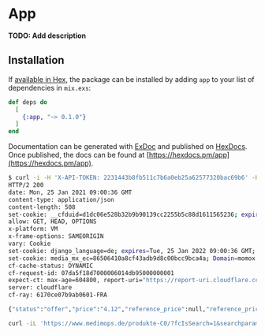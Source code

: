 # App

**TODO: Add description**

## Installation

If [available in Hex](https://hex.pm/docs/publish), the package can be installed
by adding `app` to your list of dependencies in `mix.exs`:

```elixir
def deps do
  [
    {:app, "~> 0.1.0"}
  ]
end
```

Documentation can be generated with [ExDoc](https://github.com/elixir-lang/ex_doc)
and published on [HexDocs](https://hexdocs.pm). Once published, the docs can
be found at [https://hexdocs.pm/app](https://hexdocs.pm/app).

```bash
$ curl -i -H 'X-API-TOKEN: 2231443b8fb511c7b6a0eb25a62577320bac69b6' -H 'X-MARKETPLACE-ID: momox_de' 'https://api.momox.de/api/v4/offer/?ean=9783527507993'
HTTP/2 200
date: Mon, 25 Jan 2021 09:00:36 GMT
content-type: application/json
content-length: 508
set-cookie: __cfduid=d1dc06e528b32b9b90139cc2255b5c88d1611565236; expires=Wed, 24-Feb-21 09:00:36 GMT; path=/; domain=.momox.de; HttpOnly; SameSite=Lax
allow: GET, HEAD, OPTIONS
x-platform: VM
x-frame-options: SAMEORIGIN
vary: Cookie
set-cookie: django_language=de; expires=Tue, 25 Jan 2022 09:00:36 GMT; Max-Age=31536000; Path=/
set-cookie: media_mx_ec=86506410a8cf43adb9d8c00bcc9bca4a; Domain=momox.de; expires=Fri, 24 Jan 2025 09:00:36 GMT; Max-Age=126144000; Path=/; SameSite=Lax
cf-cache-status: DYNAMIC
cf-request-id: 07da5f18d7000006014db95000000001
expect-ct: max-age=604800, report-uri="https://report-uri.cloudflare.com/cdn-cgi/beacon/expect-ct"
server: cloudflare
cf-ray: 6170ce07b9ab0601-FRA

{"status":"offer","price":"4.12","reference_price":null,"reference_price_date":null,"currency":"eur","demand_rating":4,"warehouse_status":2,"product":{"ean":"9783527507993","type":"book","title":"Die 5 Dysfunktionen eines Teams","description":"Buch von Lencioni, Patrick M.\n(Gebundene Ausgabe, 1. Auflage, 186 Seiten)\nWiley-VCH Verlag GmbH & Co. KGaA, September 2014","image_url":"https://images.momox.de/media/legacy/9783527507993.jpg","amazon_url":"https://amazon.de/gp/produc

```

```bash
curl -iL 'https://www.medimops.de/produkte-C0/?fcIsSearch=1&searchparam=9783423209694'
```
